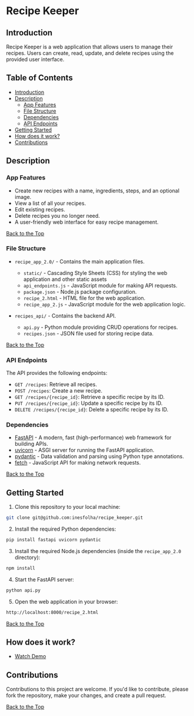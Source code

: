 # Recipe Keeper 
<p id="top"></p>

## Introduction
Recipe Keeper is a web application that allows users to manage their recipes. Users can create, read, update, and delete recipes using the provided user interface.

## Table of Contents
- [Introduction](#introduction)
- [Description](#description)
  - [App Features](#app-features)
  - [File Structure](#file-structure)
  - [Dependencies](#dependencies)
  - [API Endpoints](#api-endpoints)
- [Getting Started](#getting-started)
- [How does it work?](#how-does-it-work)
- [Contributions](#contributions)

## Description 

### App Features

- Create new recipes with a name, ingredients, steps, and an optional image.
- View a list of all your recipes.
- Edit existing recipes.
- Delete recipes you no longer need.
- A user-friendly web interface for easy recipe management.

[Back to the Top](#top)
### File Structure

- `recipe_app_2.0/` - Contains the main application files.
  - `static/` - Cascading Style Sheets (CSS) for styling the web application and other static assets
  - `api_endpoints.js` - JavaScript module for making API requests.
  - `package.json` - Node.js package configuration.
  - `recipe_2.html` - HTML file for the web application.
  - `recipe_app_2.js` - JavaScript module for the web application logic.


- `recipes_api/` - Contains the backend API.
  - `api.py` - Python module providing CRUD operations for recipes.
  - `recipes.json` - JSON file used for storing recipe data.

[Back to the Top](#top)
### API Endpoints

The API provides the following endpoints:

- `GET /recipes`: Retrieve all recipes.
- `POST /recipes`: Create a new recipe.
- `GET /recipes/{recipe_id}`: Retrieve a specific recipe by its ID.
- `PUT /recipes/{recipe_id}`: Update a specific recipe by its ID.
- `DELETE /recipes/{recipe_id}`: Delete a specific recipe by its ID.

### Dependencies

- [FastAPI](https://fastapi.tiangolo.com/) - A modern, fast (high-performance) web framework for building APIs.
- [uvicorn](https://www.uvicorn.org/) - ASGI server for running the FastAPI application.
- [pydantic](https://pydantic-docs.helpmanual.io/) - Data validation and parsing using Python type annotations.
- [fetch](https://developer.mozilla.org/en-US/docs/Web/API/Fetch_API) - JavaScript API for making network requests.

[Back to the Top](#top)
## Getting Started

1. Clone this repository to your local machine:
```bash
git clone git@github.com:inesfolha/recipe_keeper.git
```

2. Install the required Python dependencies:
```bash
pip install fastapi uvicorn pydantic
```
3. Install the required Node.js dependencies (inside the `recipe_app_2.0` directory):
```bash
npm install
```
4. Start the FastAPI server:
```bash
python api.py
```
5. Open the web application in your browser:
```bash
http://localhost:8000/recipe_2.html
```
[Back to the Top](#top)

## How does it work?
- [Watch Demo](https://www.youtube.com/watch?v=lNLidetiIVA)


## Contributions

Contributions to this project are welcome. If you'd like to contribute, please fork the repository, make your changes, and create a pull request.

[Back to the Top](#top)